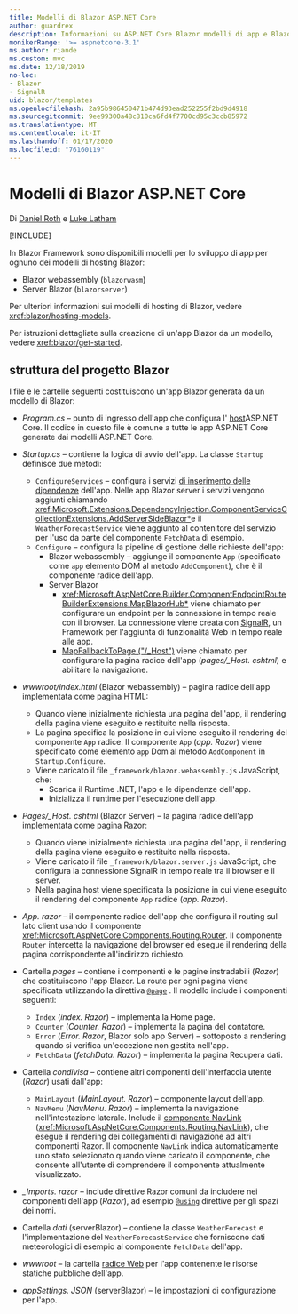 ```yaml
---
title: Modelli di Blazor ASP.NET Core
author: guardrex
description: Informazioni su ASP.NET Core Blazor modelli di app e Blazor struttura del progetto.
monikerRange: '>= aspnetcore-3.1'
ms.author: riande
ms.custom: mvc
ms.date: 12/18/2019
no-loc:
- Blazor
- SignalR
uid: blazor/templates
ms.openlocfilehash: 2a95b986450471b474d93ead252255f2bd9d4918
ms.sourcegitcommit: 9ee99300a48c810ca6fd4f7700cd95c3ccb85972
ms.translationtype: MT
ms.contentlocale: it-IT
ms.lasthandoff: 01/17/2020
ms.locfileid: "76160119"
---
```

# <a name="aspnet-core-opno-locblazor-templates"></a>Modelli di Blazor ASP.NET Core

Di [Daniel Roth](https://github.com/danroth27) e [Luke Latham](https://github.com/guardrex)

[!INCLUDE[](~/includes/blazorwasm-preview-notice.md)]

In Blazor Framework sono disponibili modelli per lo sviluppo di app per ognuno dei modelli di hosting Blazor:

* Blazor webassembly (`blazorwasm`)
* Server Blazor (`blazorserver`)

Per ulteriori informazioni sui modelli di hosting di Blazor, vedere <xref:blazor/hosting-models>.

Per istruzioni dettagliate sulla creazione di un'app Blazor da un modello, vedere <xref:blazor/get-started>.

## <a name="opno-locblazor-project-structure"></a>struttura del progetto Blazor

I file e le cartelle seguenti costituiscono un'app Blazor generata da un modello di Blazor:

* *Program.cs* &ndash; punto di ingresso dell'app che configura l' [host](xref:fundamentals/host/generic-host)ASP.NET Core. Il codice in questo file è comune a tutte le app ASP.NET Core generate dai modelli ASP.NET Core.

* *Startup.cs* &ndash; contiene la logica di avvio dell'app. La classe `Startup` definisce due metodi:

  * `ConfigureServices` &ndash; configura i servizi [di inserimento delle dipendenze](xref:fundamentals/dependency-injection) dell'app. Nelle app Blazor server i servizi vengono aggiunti chiamando <xref:Microsoft.Extensions.DependencyInjection.ComponentServiceCollectionExtensions.AddServerSideBlazor*>e il `WeatherForecastService` viene aggiunto al contenitore del servizio per l'uso da parte del componente `FetchData` di esempio.
  * `Configure` &ndash; configura la pipeline di gestione delle richieste dell'app:
    * Blazor webassembly &ndash; aggiunge il componente `App` (specificato come `app` elemento DOM al metodo `AddComponent`), che è il componente radice dell'app.
    * Server Blazor
      * <xref:Microsoft.AspNetCore.Builder.ComponentEndpointRouteBuilderExtensions.MapBlazorHub*> viene chiamato per configurare un endpoint per la connessione in tempo reale con il browser. La connessione viene creata con [SignalR](xref:signalr/introduction), un Framework per l'aggiunta di funzionalità Web in tempo reale alle app.
      * [MapFallbackToPage ("/_Host")](xref:Microsoft.AspNetCore.Builder.RazorPagesEndpointRouteBuilderExtensions.MapFallbackToPage*) viene chiamato per configurare la pagina radice dell'app (*pages/_Host. cshtml*) e abilitare la navigazione.

* *wwwroot/index.html* (Blazor webassembly) &ndash; pagina radice dell'app implementata come pagina HTML:
  * Quando viene inizialmente richiesta una pagina dell'app, il rendering della pagina viene eseguito e restituito nella risposta.
  * La pagina specifica la posizione in cui viene eseguito il rendering del componente `App` radice. Il componente `App` (*app. Razor*) viene specificato come elemento `app` Dom al metodo `AddComponent` in `Startup.Configure`.
  * Viene caricato il file `_framework/blazor.webassembly.js` JavaScript, che:
    * Scarica il Runtime .NET, l'app e le dipendenze dell'app.
    * Inizializza il runtime per l'esecuzione dell'app.

* *Pages/_Host. cshtml* (Blazor Server) &ndash; la pagina radice dell'app implementata come pagina Razor:
  * Quando viene inizialmente richiesta una pagina dell'app, il rendering della pagina viene eseguito e restituito nella risposta.
  * Viene caricato il file `_framework/blazor.server.js` JavaScript, che configura la connessione SignalR in tempo reale tra il browser e il server.
  * Nella pagina host viene specificata la posizione in cui viene eseguito il rendering del componente `App` radice (*app. Razor*).

* *App. razor* &ndash; il componente radice dell'app che configura il routing sul lato client usando il componente <xref:Microsoft.AspNetCore.Components.Routing.Router>. Il componente `Router` intercetta la navigazione del browser ed esegue il rendering della pagina corrispondente all'indirizzo richiesto.

* Cartella *pages* &ndash; contiene i componenti e le pagine instradabili (*Razor*) che costituiscono l'app Blazor. La route per ogni pagina viene specificata utilizzando la direttiva [`@page`](xref:mvc/views/razor#page) . Il modello include i componenti seguenti:
  * `Index` (*index. Razor*) &ndash; implementa la Home page.
  * `Counter` (*Counter. Razor*) &ndash; implementa la pagina del contatore.
  * `Error` (*Error. Razor*, Blazor solo app Server) &ndash; sottoposto a rendering quando si verifica un'eccezione non gestita nell'app.
  * `FetchData` (*fetchData. Razor*) &ndash; implementa la pagina Recupera dati.

* Cartella *condivisa* &ndash; contiene altri componenti dell'interfaccia utente (*Razor*) usati dall'app:
  * `MainLayout` (*MainLayout. Razor*) &ndash; componente layout dell'app.
  * `NavMenu` (*NavMenu. Razor*) &ndash; implementa la navigazione nell'intestazione laterale. Include il [componente NavLink](xref:blazor/routing#navlink-component) (<xref:Microsoft.AspNetCore.Components.Routing.NavLink>), che esegue il rendering dei collegamenti di navigazione ad altri componenti Razor. Il componente `NavLink` indica automaticamente uno stato selezionato quando viene caricato il componente, che consente all'utente di comprendere il componente attualmente visualizzato.

* *_Imports. razor* &ndash; include direttive Razor comuni da includere nei componenti dell'app (*Razor*), ad esempio [`@using`](xref:mvc/views/razor#using) direttive per gli spazi dei nomi.

* Cartella *dati* (serverBlazor) &ndash; contiene la classe `WeatherForecast` e l'implementazione del `WeatherForecastService` che forniscono dati meteorologici di esempio al componente `FetchData` dell'app.

* *wwwroot* &ndash; la cartella [radice Web](xref:fundamentals/index#web-root) per l'app contenente le risorse statiche pubbliche dell'app.

* *appSettings. JSON* (serverBlazor) &ndash; le impostazioni di configurazione per l'app.
